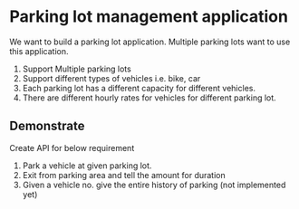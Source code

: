 # Parking lot management application

We want to build a parking lot application. Multiple parking lots want to use this application.
1. Support Multiple parking lots
2. Support different types of vehicles i.e. bike, car
3. Each parking lot has a different capacity for different vehicles.
4. There are different hourly rates for vehicles for different parking lot.

## Demonstrate
Create API for below requirement
1. Park a vehicle at given parking lot.
2. Exit from parking area and tell the amount for duration
3. Given a vehicle no. give the entire history of parking (not implemented yet)